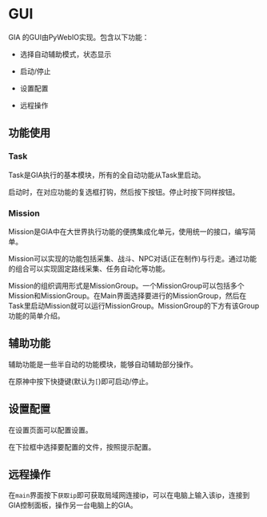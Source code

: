 # GUI

GIA 的GUI由PyWebIO实现。包含以下功能：

- 选择自动辅助模式，状态显示

- 启动/停止

- 设置配置

- 远程操作

## 功能使用

### Task
Task是GIA执行的基本模块，所有的全自动功能从Task里启动。

启动时，在对应功能的复选框打钩，然后按下按钮。停止时按下同样按钮。

### Mission
Mission是GIA中在大世界执行功能的便携集成化单元，使用统一的接口，编写简单。

Mission可以实现的功能包括采集、战斗、NPC对话(正在制作)与行走。通过功能的组合可以实现固定路线采集、任务自动化等功能。

Mission的组织调用形式是MissionGroup。一个MissionGroup可以包括多个Mission和MissionGroup。在Main界面选择要进行的MissionGroup，然后在Task里启动Mission就可以运行MissionGroup。MissionGroup的下方有该Group功能的简单介绍。

## 辅助功能

辅助功能是一些半自动的功能模块，能够自动辅助部分操作。

在原神中按下快捷键(默认为`[`)即可启动/停止。

## 设置配置

在设置页面可以配置设置。

在下拉框中选择要配置的文件，按照提示配置。

## 远程操作

在`main`界面按下`获取ip`即可获取局域网连接ip，可以在电脑上输入该ip，连接到GIA控制面板，操作另一台电脑上的GIA。


